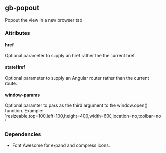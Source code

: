 ## gb-popout
Popout the view in a new browser tab

### Attributes
#### href
Optional parameter to supply an href rather the the current href.

#### stateHref
Optional parameter to supply an Angular router rather than the current route.

#### window-params
Optional paramter to pass as the third argument to the window.open() function.
Example: 'resizeable,top=100,left=100,height=400,width=600,location=no,toolbar=no'


### Dependencies
* Font Awesome for expand and compress icons.
